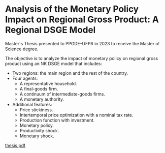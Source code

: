 # Analysis of the Monetary Policy Impact on Regional Gross Product: A Regional DSGE Model

Master's Thesis presented to PPGDE-UFPR in 2023 to receive the Master of Science degree.

The objective is to analyze the impact of monetary policy on regional gross product using an NK DSGE model that includes:
- Two regions: the main region and the rest of the country.
- Four agents:
  - A representative household.
  - A final-goods firm.
  - A continuum of intermediate-goods firms.
  - A monetary authority.
- Additional features:
  - Price stickiness.
  - Intertemporal price optimization with a nominal tax rate.
  - Production function with investment.
  - Monetary policy.
  - Productivity shock.
  - Monetary shock.

[thesis.pdf](https://github.com/andrelb-hub/mastersthesis/blob/main/3_thesis%2Fthesis.pdf)
